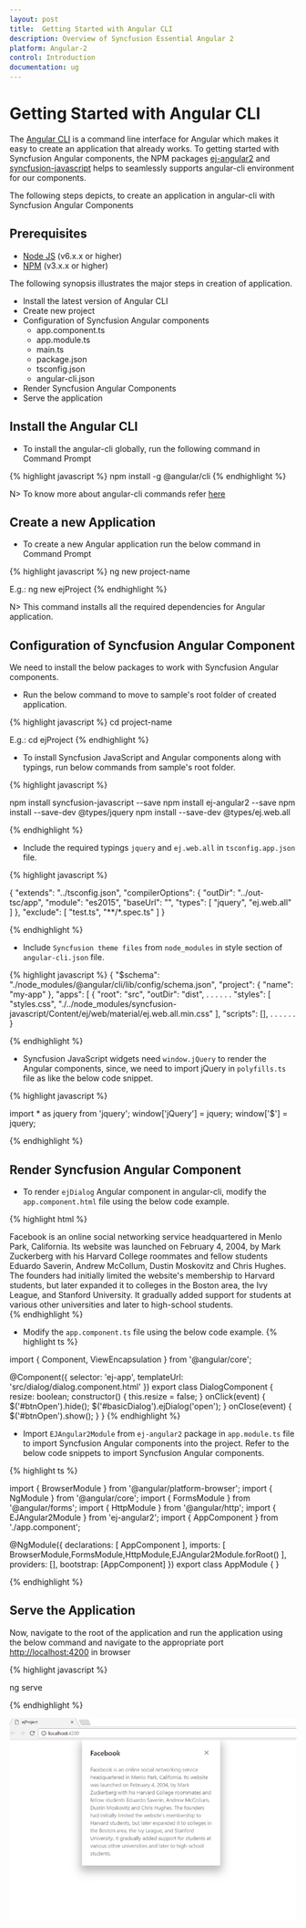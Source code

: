 ```yaml
---
layout: post
title:  Getting Started with Angular CLI
description: Overview of Syncfusion Essential Angular 2
platform: Angular-2
control: Introduction
documentation: ug
---
```

 

# Getting Started with Angular CLI

The [Angular CLI](https://cli.angular.io/) is a command line interface for Angular which makes it easy to create an application that already works. To getting started with Syncfusion Angular components, the NPM packages [ej-angular2](https://www.npmjs.com/package/ej-angular2) and [syncfusion-javascript](https://www.npmjs.com/package/syncfusion-javascript) helps to seamlessly supports angular-cli environment for our components.

The following steps depicts, to create an application in angular-cli with Syncfusion Angular Components

## Prerequisites

* [Node JS](https://nodejs.org/en/) (v6.x.x or higher)
* [NPM](http://blog.npmjs.org/post/85484771375/how-to-install-npm) (v3.x.x or higher)

The following synopsis illustrates the major steps in creation of application.

* Install the latest version of Angular CLI
* Create new project
* Configuration of Syncfusion Angular components
	* app.component.ts
	* app.module.ts
	* main.ts
	* package.json
	* tsconfig.json
	* angular-cli.json
* Render Syncfusion Angular Components
* Serve the application

## Install the Angular CLI

* To install the angular-cli globally, run the following command in Command Prompt

{% highlight javascript %}
npm install -g @angular/cli
{% endhighlight %}

N> To know more about angular-cli commands refer [here](https://github.com/angular/angular-cli)

## Create a new Application

* To create a new Angular application run the below command in Command Prompt

{% highlight javascript %}
ng new project-name

E.g.: ng new ejProject
{% endhighlight %}

N> This command installs all the required dependencies for Angular application.

## Configuration of Syncfusion Angular Component

We need to install the below packages to work with Syncfusion Angular components.
 
* Run the below command to move to sample's root folder of created application.

{% highlight javascript %}
cd project-name

E.g.: cd ejProject
{% endhighlight %}

* To install Syncfusion JavaScript and Angular components along with typings, run below commands from sample's root folder.

{% highlight javascript %}

npm install syncfusion-javascript --save
npm install ej-angular2 --save
npm install --save-dev @types/jquery
npm install --save-dev @types/ej.web.all

{% endhighlight %}

* Include the required typings `jquery` and `ej.web.all` in `tsconfig.app.json` file. 

{% highlight javascript %}

{
  "extends": "../tsconfig.json",
  "compilerOptions": {
    "outDir": "../out-tsc/app",
    "module": "es2015",
    "baseUrl": "",
    "types": [
      "jquery",
      "ej.web.all"
    ]
  },
  "exclude": [
    "test.ts",
    "**/*.spec.ts"
  ]
}

{% endhighlight %}

* Include `Syncfusion theme files` from `node_modules` in style section of `angular-cli.json` file.

{% highlight javascript %}
{
  "$schema": "./node_modules/@angular/cli/lib/config/schema.json",
  "project": {
    "name": "my-app"
  },
  "apps": [
    {
      "root": "src",
      "outDir": "dist",
       . . .
       . . .
      "styles": [
        "styles.css",
         "./../node_modules/syncfusion-javascript/Content/ej/web/material/ej.web.all.min.css" 
      ],
      "scripts": [],
       . . . 
       . . .
      }

{% endhighlight %}

* Syncfusion JavaScript widgets need `window.jQuery` to render the Angular components, since, we need to import jQuery in `polyfills.ts` file as like the below code snippet.

{% highlight javascript %}

import * as jquery from 'jquery';
window['jQuery'] = jquery;
window['$'] = jquery;

{% endhighlight %}

## Render Syncfusion Angular Component

* To render `ejDialog` Angular component in angular-cli, modify the `app.component.html` file using the below code example.

{% highlight html %}
<div id="parent">
	<input id="btnOpen" style="display:none; height: 30px" type="button" class="ejinputtext" value="Click to open Dialog" (click)="onClick($event)" />
	<ej-dialog id="basicDialog" title="Facebook" [(enableResize)]="resize" containment="#parent" (close)="onClose($event)">
		Facebook is an online social networking service headquartered in Menlo Park, California. Its website was launched on February
		4, 2004, by Mark Zuckerberg with his Harvard College roommates and fellow students Eduardo Saverin, Andrew McCollum, Dustin
		Moskovitz and Chris Hughes. The founders had initially limited the website's membership to Harvard students, but later
		expanded it to colleges in the Boston area, the Ivy League, and Stanford University. It gradually added support for students
		at various other universities and later to high-school students.
	</ej-dialog>
</div>
{% endhighlight %}

* Modify the `app.component.ts` file using the below code example.
 {% highlight ts %}
 
 import { Component, ViewEncapsulation } from '@angular/core';

@Component({
  selector: 'ej-app',
  templateUrl: 'src/dialog/dialog.component.html'
})
export class DialogComponent {
  resize: boolean;
  constructor() {
    this.resize = false;
  }
  onClick(event) {
    $('#btnOpen').hide();
    $('#basicDialog').ejDialog('open');
  }
  onClose(event) {
    $('#btnOpen').show();
  }
}
 {% endhighlight %}


* Import `EJAngular2Module` from `ej-angular2` package in `app.module.ts` file to import Syncfusion Angular components into the project. Refer to the below code snippets to import Syncfusion Angular components.

{% highlight ts %}

import { BrowserModule } from '@angular/platform-browser';
import { NgModule } from '@angular/core';
import { FormsModule } from '@angular/forms';
import { HttpModule } from '@angular/http';
import { EJAngular2Module } from 'ej-angular2'; 
import { AppComponent } from './app.component';

@NgModule({
  declarations: [
    AppComponent
  ],
  imports: [
    BrowserModule,FormsModule,HttpModule,EJAngular2Module.forRoot() 
  ],
  providers: [],
  bootstrap: [AppComponent]
})
export class AppModule { }

{% endhighlight %}

## Serve the Application

Now, navigate to the root of the application and run the application using the below command and navigate to the appropriate port [http://localhost:4200](localhost:4200) in browser

{% highlight javascript %}

ng serve

{% endhighlight %}

![](/angular-2/GettingStarted/Images/angularcli.png) 